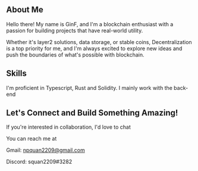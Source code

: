## About Me

Hello there! My name is GinF, and I'm a blockchain enthusiast with a passion for building projects that have real-world utility. 

Whether it's layer2 solutions, data storage, or stable coins, Decentralization is a top priority for me, and I'm always excited to explore new ideas and push the boundaries of what's possible with blockchain.

## Skills 

I'm proficient in Typescript, Rust and Solidity. I mainly work with the back-end

## Let's Connect and Build Something Amazing!

If you're interested in collaboration, I'd love to chat

You can reach me at


Gmail: npquan2209@gmail.com


Discord: squan2209#3282 
<!--
**ShibaTheSamurai/ShibaTheSamurai** is a ✨ _special_ ✨ repository because its `README.md` (this file) appears on your GitHub profile.

Here are some ideas to get you started:

- 🔭 I’m currently working on ...
- 🌱 I’m currently learning ...
- 👯 I’m looking to collaborate on ...
- 🤔 I’m looking for help with ...
- 💬 Ask me about ...
- 📫 How to reach me: ...
- 😄 Pronouns: ...
- ⚡ Fun fact: ...
-->
